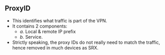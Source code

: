 ## ProxyID
- This identifies what traffic is part of the VPN.
- It contains 2 components:
  - _a._ Local & remote IP prefix   
  - _b._ Service. 
- Strictly speaking, the proxy IDs do not really need to match the traffic, hence removed in much devices as SRX.
